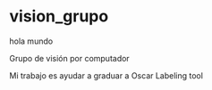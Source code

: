 ﻿
# vision_grupo

hola mundo


Grupo de visión por computador 

Mi trabajo es ayudar a graduar a Oscar 
Labeling tool 

